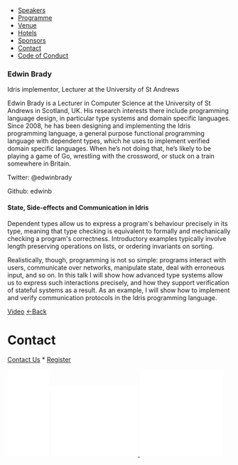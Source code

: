 *   [Speakers](/lambdadays2015/#speakers)
*   [Programme](/lambdadays2015/#programme)
*   [Venue](/lambdadays2015/#venue)
*   [Hotels](/lambdadays2015/#hotels)
*   [Sponsors](/lambdadays2015/#sponsors)
*   [Contact](/lambdadays2015/#contact)
*   [Code of Conduct](/lambdadays2015/about#code-of-conduct)

  

### Edwin Brady

Idris implementor, Lecturer at the University of St Andrews  

Edwin Brady is a Lecturer in Computer Science at the University of St Andrews in Scotland, UK. His research interests there include programming language design, in particular type systems and domain specific languages. Since 2008, he has been designing and implementing the Idris programming language, a general purpose functional programming language with dependent types, which he uses to implement verified domain specific languages. When he’s not doing that, he’s likely to be playing a game of Go, wrestling with the crossword, or stuck on a train somewhere in Britain.  
  
Twitter: @edwinbrady  
  
Github: edwinb

#### State, Side-effects and Communication in Idris

Dependent types allow us to express a program's behaviour precisely in its type, meaning that type checking is equivalent to formally and mechanically checking a program's correctness. Introductory examples typically involve length preserving operations on lists, or ordering invariants on sorting.  
  
Realistically, though, programming is not so simple: programs interact with users, communicate over networks, manipulate state, deal with erroneous input, and so on. In this talk I will show how advanced type systems allow us to express such interactions precisely, and how they support verification of stateful systems as a result. As an example, I will show how to implement and verify communication protocols in the Idris programming language.

  
[Video](https://vimeo.com/123606435) [←Back](/lambdadays2015)

# Contact

[Contact Us](https://www.lambdadays.org/lambdadays2020/#contact) \* [Register](https://www.lambdadays.org/lambdadays2020/#register)

 [![facebook icon](/static/upload/media/1407736708498708fb_glowna.png)](https://www.facebook.com/events/624296757687805/?context=create&source=49) [ ![twitter icon](/static/upload/media/1407736735506811tw_glowna.png) ](https://twitter.com/LambdaDays) [![lanyrd icon](/static/upload/media/1407736760562017l_glowna.png)](http://lanyrd.com/2015/lambdadays/) 
